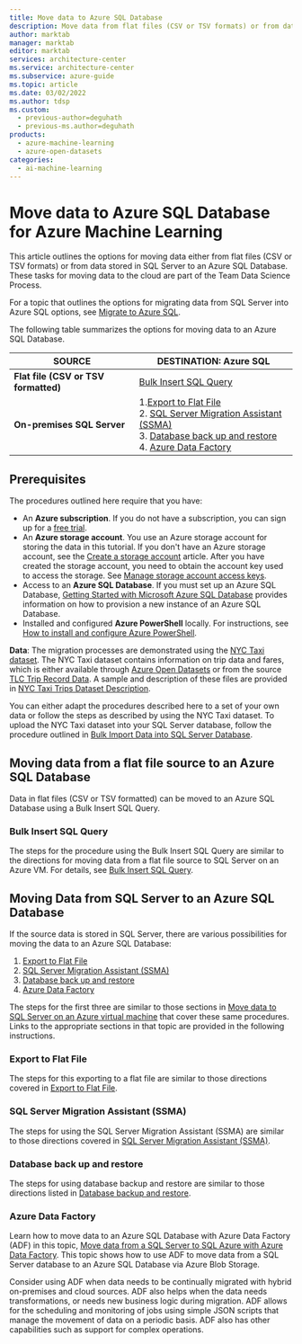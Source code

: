 ```yaml
---
title: Move data to Azure SQL Database
description: Move data from flat files (CSV or TSV formats) or from data stored in a SQL Server to an Azure SQL Database.
author: marktab
manager: marktab
editor: marktab
services: architecture-center
ms.service: architecture-center
ms.subservice: azure-guide
ms.topic: article
ms.date: 03/02/2022
ms.author: tdsp
ms.custom:
  - previous-author=deguhath
  - previous-ms.author=deguhath
products:
  - azure-machine-learning
  - azure-open-datasets
categories:
  - ai-machine-learning
---
```

# Move data to Azure SQL Database for Azure Machine Learning

This article outlines the options for moving data either from flat files (CSV or TSV formats) or from data stored in SQL Server to an Azure SQL Database. These tasks for moving data to the cloud are part of the Team Data Science Process.

For a topic that outlines the options for migrating data from SQL Server into Azure SQL options, see [Migrate to Azure SQL](/azure/azure-sql/migration-guides).

The following table summarizes the options for moving data to an Azure SQL Database.

| <b>SOURCE</b> | <b>DESTINATION: Azure SQL</b> |
| --- | --- |
| <b>Flat file (CSV or TSV formatted)</b> |[Bulk Insert SQL Query](#bulk-insert-sql-query) |
| <b>On-premises SQL Server</b> |1.[Export to Flat File](#export-flat-file)<br> 2. [SQL Server Migration Assistant (SSMA)](#ssma)<br> 3. [Database back up and restore](#db-migration)<br> 4. [Azure Data Factory](#adf) |

## <a name="prereqs"></a>Prerequisites
The procedures outlined here require that you have:

* An **Azure subscription**. If you do not have a subscription, you can sign up for a [free trial](https://azure.microsoft.com/pricing/free-trial/).
* An **Azure storage account**. You use an Azure storage account for storing the data in this tutorial. If you don't have an Azure storage account, see the [Create a storage account](/azure/storage/common/storage-account-create) article. After you have created the storage account, you need to obtain the account key used to access the storage. See [Manage storage account access keys](/azure/storage/common/storage-account-keys-manage).
* Access to an **Azure SQL Database**. If you must set up an Azure SQL Database, [Getting Started with Microsoft Azure SQL Database](/azure/azure-sql/database/single-database-create-quickstart) provides information on how to provision a new instance of an Azure SQL Database.
* Installed and configured **Azure PowerShell** locally. For instructions, see [How to install and configure Azure PowerShell](/powershell/azure/).

**Data**: The migration processes are demonstrated using the [NYC Taxi dataset](https://chriswhong.com/open-data/foil_nyc_taxi/). The NYC Taxi dataset contains information on trip data and fares, which is either available through [Azure Open Datasets](/azure/open-datasets/dataset-taxi-yellow?tabs=azureml-opendatasets) or from the source [TLC Trip Record Data](https://www1.nyc.gov/site/tlc/about/tlc-trip-record-data.page). A sample and description of these files are provided in [NYC Taxi Trips Dataset Description](/azure/architecture/data-science-process/overview#dataset).

You can either adapt the procedures described here to a set of your own data or follow the steps as described by using the NYC Taxi dataset. To upload the NYC Taxi dataset into your SQL Server database, follow the procedure outlined in [Bulk Import Data into SQL Server Database](/azure/architecture/data-science-process/overview#dbload).

## <a name="file-to-azure-sql-database"></a> Moving data from a flat file source to an Azure SQL Database
Data in flat files (CSV or TSV formatted) can be moved to an Azure SQL Database using a Bulk Insert SQL Query.

### <a name="bulk-insert-sql-query"></a> Bulk Insert SQL Query
The steps for the procedure using the Bulk Insert SQL Query are similar to the directions for moving data from a flat file source to SQL Server on an Azure VM. For details, see [Bulk Insert SQL Query](move-sql-server-virtual-machine.md#insert-tables-bulkquery).

## <a name="sql-on-prem-to-sazure-sql-database"></a> Moving Data from SQL Server to an Azure SQL Database
If the source data is stored in SQL Server, there are various possibilities for moving the data to an Azure SQL Database:

1. [Export to Flat File](#export-flat-file)
2. [SQL Server Migration Assistant (SSMA)](#ssma)
3. [Database back up and restore](#db-migration)
4. [Azure Data Factory](#adf)

The steps for the first three are similar to those sections in [Move data to SQL Server on an Azure virtual machine](move-sql-server-virtual-machine.md) that cover these same procedures. Links to the appropriate sections in that topic are provided in the following instructions.

### <a name="export-flat-file"></a>Export to Flat File
The steps for this exporting to a flat file are similar to those directions covered in [Export to Flat File](move-sql-server-virtual-machine.md#export-flat-file).

### <a name="ssma"></a>SQL Server Migration Assistant (SSMA)
The steps for using the SQL Server Migration Assistant (SSMA) are similar to those directions covered in [SQL Server Migration Assistant (SSMA)](move-sql-server-virtual-machine.md#sql-migration).

### <a name="db-migration"></a>Database back up and restore
The steps for using database backup and restore are similar to those directions listed in [Database backup and restore](move-sql-server-virtual-machine.md#sql-backup).

### <a name="adf"></a>Azure Data Factory
Learn how to move data to an Azure SQL Database with Azure Data Factory (ADF) in this topic, [Move data from a SQL Server to SQL Azure with Azure Data Factory](move-sql-azure-adf.md). This topic shows how to use ADF to move data from a SQL Server database to an Azure SQL Database via Azure Blob Storage.

Consider using ADF when data needs to be continually migrated with hybrid on-premises and cloud sources.  ADF also helps when the data needs transformations, or needs new business logic during migration. ADF allows for the scheduling and monitoring of jobs using simple JSON scripts that manage the movement of data on a periodic basis. ADF also has other capabilities such as support for complex operations.
